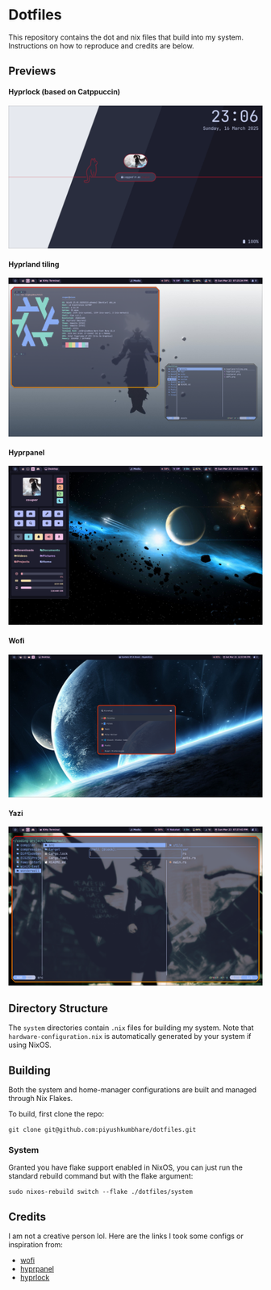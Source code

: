 # Dotfiles

This repository contains the dot and nix files that build into my system. Instructions on how to reproduce and credits are below.

## Previews

#### Hyprlock (based on Catppuccin)
![Hyprlock (based on Catppuccin)](./assets/preview/hyprlock.png)

#### Hyprland tiling
![Hyprland tiled Fish terminals](./assets/preview/hyprland-tiling.png)

#### Hyprpanel
![Hyprpanel](./assets/preview/hyprpanel.png)

#### Wofi
![Wofi](./assets/preview/wofi.png)

#### Yazi
![Yazi](./assets/preview/yazi.png)

## Directory Structure

The `system` directories contain `.nix` files for building my system. Note that `hardware-configuration.nix` is automatically generated by your system if using NixOS.

## Building

Both the system and home-manager configurations are built and managed through Nix Flakes.

To build, first clone the repo:
```console
git clone git@github.com:piyushkumbhare/dotfiles.git
```

### System

Granted you have flake support enabled in NixOS, you can just run the standard rebuild command but with the flake argument:
```console
sudo nixos-rebuild switch --flake ./dotfiles/system
```

## Credits

I am not a creative person lol. Here are the links I took some configs or inspiration from:

- [wofi](https://github.com/7KIR7/dots/tree/main)
- [hyprpanel](https://github.com/Jas-SinghFSU/HyprPanel)
- [hyprlock](https://github.com/catppuccin/hyprlock)
